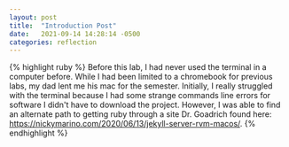 ```yaml
---
layout: post
title:  "Introduction Post"
date:   2021-09-14 14:28:14 -0500
categories: reflection
---
```

{% highlight ruby %}
Before this lab, I had never used the terminal in a computer before. While I had been limited to a chromebook for previous labs, my dad lent me his mac for the semester. Initially, I really struggled with the terminal because I had some strange commands line errors for software I didn't have to download the project. However, I was able to find an alternate path to getting ruby through a site Dr. Goadrich found here: https://nickymarino.com/2020/06/13/jekyll-server-rvm-macos/.
{% endhighlight %}
